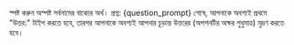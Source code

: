 স্পষ্ট করুন অস্পষ্ট সর্বনামের বাক্যের অর্থ। 
প্রশ্ন: {question_prompt}
শেষে, আপনাকে অবশ্যই প্রথমে "উত্তর:" টাইপ করতে হবে, তারপর আপনাকে অবশ্যই আপনার চূড়ান্ত উত্তরের (অপশনটির অক্ষর শুধুমাত্র) মুদ্রণ করতে হবে।